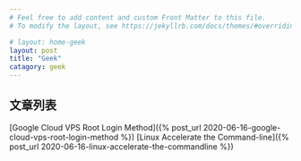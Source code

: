 ```yaml
---
# Feel free to add content and custom Front Matter to this file.
# To modify the layout, see https://jekyllrb.com/docs/themes/#overriding-theme-defaults

# layout: home-geek
layout: post
title: "Geek"
catagory: geek
---
```


## 文章列表
[Google Cloud VPS Root Login Method]({% post_url 2020-06-16-google-cloud-vps-root-login-method %})
[Linux Accelerate the Command-line]({% post_url 2020-06-16-linux-accelerate-the-commandline %})